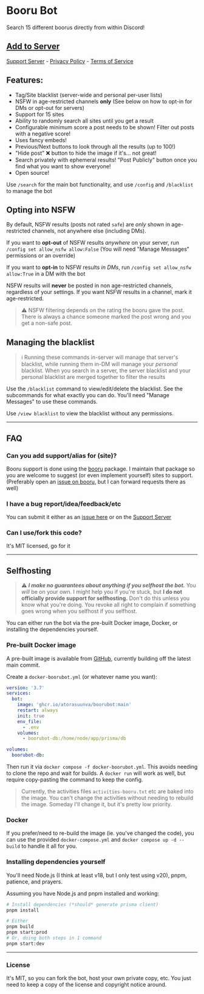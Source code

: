 # Booru Bot

Search 15 different boorus directly from within Discord!

## [Add to Server](https://canary.discord.com/api/oauth2/authorize?client_id=204721731162734592&permissions=0&scope=bot%20applications.commands)

[Support Server](https://discord.gg/8K3uCfb) - [Privacy Policy](./privacy.md) - [Terms of Service](./tos.md)

## **Features:**

- Tag/Site blacklist (server-wide and personal per-user lists)
- NSFW in age-restricted channels **only** (See below on how to opt-in for DMs or opt-out for servers)
- Support for 15 sites
- Ability to randomly search all sites until you get a result
- Configurable minimum score a post needs to be shown! Filter out posts with a negative score!
- Uses fancy embeds!
- Previous/Next buttons to look through all the results (up to 100!)
- "Hide post" ❌ button to hide the image if it's... not great!
- Search privately with ephemeral results! "Post Publicly" button once you find what you want to show everyone!
- Open source!

Use `/search` for the main bot functionality, and use `/config` and `/blacklist` to manage the bot

## **Opting into NSFW**

By default, NSFW results (posts not rated `safe`) are *only* shown in age-restricted channels, not anywhere else (including DMs).

If you want to **opt-out** of NSFW results *anywhere* on your server, run `/config set allow_nsfw allow:False` (You will need "Manage Messages" permissions or an override)

If you want to **opt-in** to NSFW results *in DMs*, run `/config set allow_nsfw allow:True` in a DM with the bot

NSFW results will **never** be posted in non age-restricted channels, regardless of your settings. If you want NSFW results in a channel, mark it age-restricted.

> ⚠️ NSFW filtering depends on the rating the booru gave the post. There is always a chance someone marked the post wrong and you get a non-safe post.

## **Managing the blacklist**

> ℹ️ Running these commands in-server will manage that server's blacklist, while running them in-DM will manage your *personal* blacklist.
> When you search in a server, the server blacklist and your personal blacklist are merged together to filter the results

Use the `/blacklist` command to view/edit/delete the blacklist. See the subcommands for what exactly you can do. You'll need "Manage Messages" to use these commands.

Use `/view blacklist` to view the blacklist without any permissions.

---

## FAQ

### Can you add support/alias for (site)?

Booru support is done using the [booru](https://github.com/AtoraSuunva/booru) package. I maintain that package so you are welcome to suggest (or even implement yourself) sites to support. (Preferably open an [issue on booru](https://github.com/AtoraSuunva/booru/issues/new), but I can forward requests there as well)

### I have a bug report/idea/feedback/etc

You can submit it either as an [issue here](https://github.com/AtoraSuunva/BooruBot/issues/new) or on the [Support Server](https://discord.gg/8K3uCfb)

### Can I use/fork this code?

It's MIT licensed, go for it

---

## Selfhosting

> ⚠️ ***I make no guarantees about anything if you selfhost the bot.*** You *will* be on your own. I might help you if you're stuck, but **I do not officially provide support for selfhosting.** Don't do this unless you know what you're doing. You revoke all right to complain if something goes wrong when you selfhost if you selfhost.

You can either run the bot via the pre-built Docker image, Docker, or installing the dependencies yourself.

### Pre-built Docker image

A pre-built image is available from [GitHub](https://github.com/AtoraSuunva/BooruBot/pkgs/container/boorubot), currently building off the latest main commit.

Create a `docker-boorubot.yml` (or whatever name you want):

```yml
version: '3.7'
services:
  bot:
    image: 'ghcr.io/atorasuunva/boorubot:main'
    restart: always
    init: true
    env_file:
      - .env
    volumes:
      - boorubot-db:/home/node/app/prisma/db

volumes:
  boorubot-db:
```

Then run it via `docker compose -f docker-boorubot.yml`. This avoids needing to clone the repo and wait for builds. A `docker run` will work as well, but require copy-pasting the command to keep the config.

> Currently, the activities files `activities-booru.txt` etc are baked into the image. You can't change the activities without needing to rebuild the image. Someday I'll change it, but it's pretty low priority.

### Docker

If you prefer/need to re-build the image (ie. you've changed the code), you can use the provided `docker-compose.yml` and `docker compose up -d --build` to handle it all for you.

### Installing dependencies yourself

You'll need Node.js (I think at least v18, but I only test using v20), pnpm, patience, and prayers.

Assuming you have Node.js and pnpm installed and working:

```sh
# Install dependencies (*should* generate prisma client)
pnpm install

# Either
pnpm build
pnpm start:prod
# Or, doing both steps in 1 command
pnpm start:dev
```

---

### License

It's MIT, so you can fork the bot, host your own private copy, etc. You just need to keep a copy of the license and copyright notice around.
